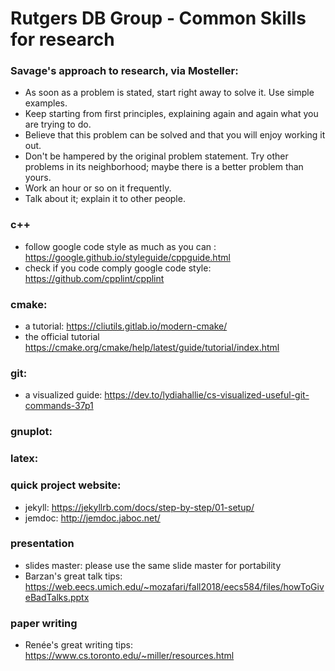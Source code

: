 # Rutgers DB Group - Common Skills for research

### Savage's approach to research, via Mosteller:

 * As soon as a problem is stated, start right away to solve it. Use simple examples.
 * Keep starting from first principles, explaining again and again what you are trying to do.
 * Believe that this problem can be solved and that you will enjoy working it out.
 * Don't be hampered by the original problem statement. Try other problems in its neighborhood; maybe there is a better problem than yours.
 * Work an hour or so on it frequently.
 * Talk about it; explain it to other people.

### c++
 * follow google code style as much as you can : https://google.github.io/styleguide/cppguide.html
 * check if you code comply google code style: https://github.com/cpplint/cpplint

### cmake: 
 * a tutorial: https://cliutils.gitlab.io/modern-cmake/
 * the official tutorial https://cmake.org/cmake/help/latest/guide/tutorial/index.html
 
 
 ### git:
 
 * a visualized guide: https://dev.to/lydiahallie/cs-visualized-useful-git-commands-37p1
 
 ### gnuplot:
 
 
 ### latex:
 
 
 ### quick project website:
 
  * jekyll: https://jekyllrb.com/docs/step-by-step/01-setup/
  * jemdoc: http://jemdoc.jaboc.net/
 

### presentation
 * slides master: please use the same slide master for portability
 * Barzan's great talk tips: https://web.eecs.umich.edu/~mozafari/fall2018/eecs584/files/howToGiveBadTalks.pptx


### paper writing
 * Renée's great writing tips: https://www.cs.toronto.edu/~miller/resources.html

